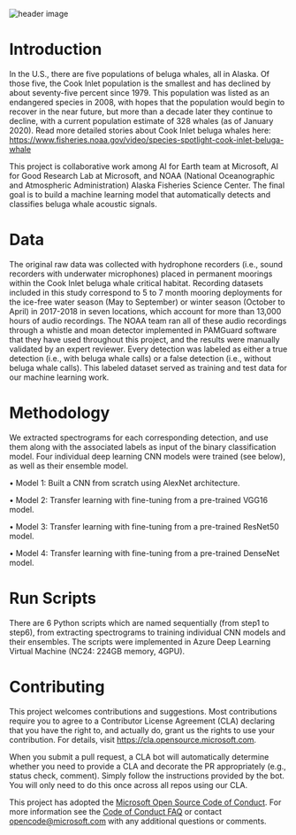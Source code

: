 ![header image](https://github.com/microsoft/belugasounds/blob/master/belugawhale.JPG)


# Introduction

In the U.S., there are five populations of beluga whales, all in Alaska. Of those five, the Cook Inlet population is the smallest and has declined by about seventy-five percent since 1979. This population was listed as an endangered species in 2008, with hopes that the population would begin to recover in the near future, but more than a decade later they continue to decline, with a current population estimate of 328 whales (as of January 2020). Read more detailed stories about Cook Inlet beluga whales here: https://www.fisheries.noaa.gov/video/species-spotlight-cook-inlet-beluga-whale

This project is collaborative work among AI for Earth team at Microsoft, AI for Good Research Lab at Microsoft, and NOAA (National Oceanographic and Atmospheric Administration) Alaska Fisheries Science Center. The final goal is to build a machine learning model that automatically detects and classifies beluga whale acoustic signals. 


# Data

The original raw data was collected with hydrophone recorders (i.e., sound recorders with underwater microphones) placed in permanent moorings within the Cook Inlet beluga whale critical habitat. Recording datasets included in this study correspond to 5 to 7 month mooring deployments for the ice-free water season (May to September) or winter season (October to April) in 2017-2018 in seven locations, which account for more than 13,000 hours of audio recordings. The NOAA team ran all of these audio recordings through a whistle and moan detector implemented in PAMGuard software that they have used throughout this project, and the results were manually validated by an expert reviewer. Every detection was labeled as either a true detection (i.e., with beluga whale calls) or a false detection (i.e., without beluga whale calls). This labeled dataset served as training and test data for our machine learning work.


# Methodology

We extracted spectrograms for each corresponding detection, and use them along with the associated labels as input of the binary classification model. Four individual deep learning CNN models were trained (see below), as well as their ensemble model.

•	Model 1: Built a CNN from scratch using AlexNet architecture.

•	Model 2: Transfer learning with fine-tuning from a pre-trained VGG16 model.

•	Model 3: Transfer learning with fine-tuning from a pre-trained ResNet50 model.

•	Model 4: Transfer learning with fine-tuning from a pre-trained DenseNet model.


# Run Scripts

There are 6 Python scripts which are named sequentially (from step1 to step6), from extracting spectrograms to training individual CNN models and their ensembles. The scripts were implemented in Azure Deep Learning Virtual Machine (NC24: 224GB memory, 4GPU).

# Contributing

This project welcomes contributions and suggestions.  Most contributions require you to agree to a
Contributor License Agreement (CLA) declaring that you have the right to, and actually do, grant us
the rights to use your contribution. For details, visit https://cla.opensource.microsoft.com.

When you submit a pull request, a CLA bot will automatically determine whether you need to provide
a CLA and decorate the PR appropriately (e.g., status check, comment). Simply follow the instructions
provided by the bot. You will only need to do this once across all repos using our CLA.

This project has adopted the [Microsoft Open Source Code of Conduct](https://opensource.microsoft.com/codeofconduct/).
For more information see the [Code of Conduct FAQ](https://opensource.microsoft.com/codeofconduct/faq/) or
contact [opencode@microsoft.com](mailto:opencode@microsoft.com) with any additional questions or comments.
